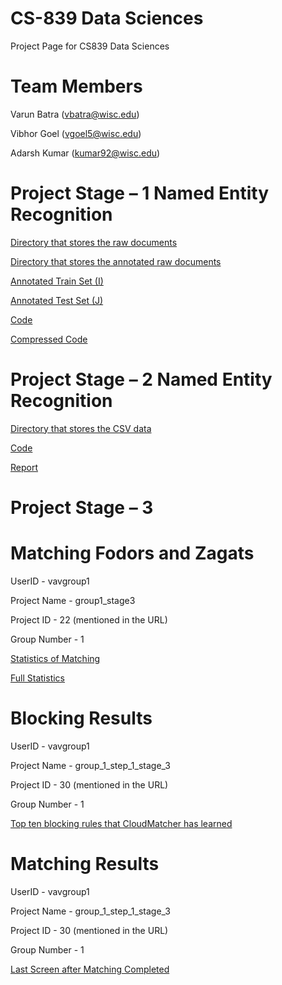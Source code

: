 # CS-839 Data Sciences
  Project Page for CS839 Data Sciences
  
# Team Members
  Varun Batra (vbatra@wisc.edu)
 
  Vibhor Goel (vgoel5@wisc.edu)
  
  Adarsh Kumar (kumar92@wisc.edu)
  
# Project Stage – 1 Named Entity Recognition
  
  [Directory that stores the raw documents ](https://github.com/batravarun125/CS839-Data-Science/tree/master/data/raw_copy)

  [Directory that stores the annotated raw documents ](https://github.com/batravarun125/CS839-Data-Science/tree/master/data/raw_limited_annotated)

  [Annotated Train Set (I) ](https://github.com/batravarun125/CS839-Data-Science/tree/master/dev_data)
  
  [Annotated Test Set (J) ](https://github.com/batravarun125/CS839-Data-Science/tree/master/test_data)
  
  [Code ](https://github.com/batravarun125/CS839-Data-Science)
  
  [Compressed Code ](https://github.com/batravarun125/CS839-Data-Science/blob/master/Stage1.zip)
  
  


# Project Stage – 2 Named Entity Recognition
  [Directory that stores the CSV data ](https://github.com/batravarun125/CS839-Data-Science/tree/master/Stage2/Data)

  [Code ](https://github.com/batravarun125/CS839-Data-Science/tree/master/Stage2/Code)

  [Report ](https://github.com/batravarun125/CS839-Data-Science/blob/master/Stage2/Report_Stage-2.pdf)
 
  
# Project Stage – 3 

# Matching Fodors and Zagats

UserID - vavgroup1

Project Name - group1_stage3

Project ID - 22 (mentioned in the URL)

Group Number - 1

 [ Statistics of Matching ](https://github.com/batravarun125/CS839-Data-Science/blob/master/Stage3/cloudmatcher_SS.pdf)
 
 [ Full Statistics ](https://github.com/batravarun125/CS839-Data-Science/blob/master/Stage3/group1stage3_al_ds)
 


# Blocking Results

UserID - vavgroup1

Project Name - 	group_1_step_1_stage_3

Project ID - 30 (mentioned in the URL)

Group Number - 1

 [ Top ten blocking rules that CloudMatcher has learned ](https://github.com/batravarun125/CS839-Data-Science/blob/master/Stage3/Blocking_rules.pdf)
 

# Matching Results

UserID - vavgroup1

Project Name - 	group_1_step_1_stage_3

Project ID - 30 (mentioned in the URL)

Group Number - 1

 [ Last Screen after Matching Completed ](https://github.com/batravarun125/CS839-Data-Science/blob/master/Stage3/matching.pdf)
 
 

